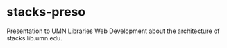 stacks-preso
================

Presentation to UMN Libraries Web Development about the architecture of stacks.lib.umn.edu.
